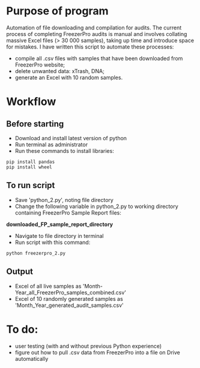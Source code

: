 # Purpose of program
Automation of file downloading and compilation for audits. The current process of completing FreezerPro audits is manual and involves collating massive Excel files (> 30 000 samples), taking up time and introduce space for mistakes. I have written this script to automate these processes:

- compile all .csv files with samples that have been downloaded from FreezerPro website;
- delete unwanted data: xTrash, DNA;
- generate an Excel with 10 random samples.


# Workflow
## Before starting
- Download and install latest version of python
- Run terminal as administrator
- Run these commands to install libraries:
```
pip install pandas
pip install wheel
```
## To run script
- Save 'python_2.py', noting file directory
- Change the following variable in python_2.py to working directory containing FreezerPro Sample Report files:<br>

**downloaded_FP_sample_report_directory**<br>

- Navigate to file directory in terminal
- Run script with this command:
```
python freezerpro_2.py
```

## Output
- Excel of all live samples as 'Month-Year_all_FreezerPro_samples_combined.csv'
- Excel of 10 randomly generated samples as 'Month_Year_generated_audit_samples.csv'

# To do:

- user testing (with and without previous Python experience)
- figure out how to pull .csv data from FreezerPro into a file on Drive automatically
